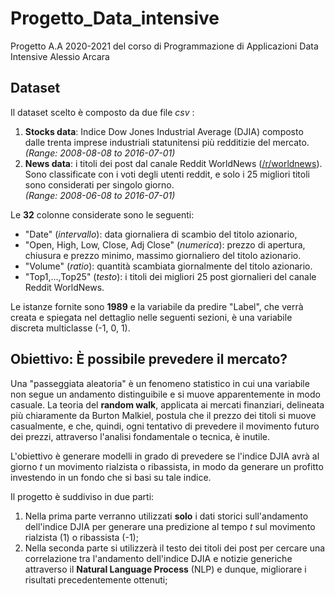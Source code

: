 # Progetto_Data_intensive
Progetto A.A 2020-2021 del corso di Programmazione di Applicazioni Data Intensive
Alessio Arcara

## Dataset

Il dataset scelto è composto da due file *csv* :
1. <strong>Stocks data</strong>: Indice Dow Jones Industrial Average (DJIA) composto dalle trenta imprese industriali statunitensi più redditizie del mercato. <br>*(Range: 2008-08-08 to 2016-07-01)*
2. <strong>News data</strong>: i titoli dei post dal canale Reddit WorldNews (<a href="https://www.reddit.com/r/worldnews/">/r/worldnews</a>). Sono classificate con i voti degli utenti reddit, e solo i 25 migliori titoli sono considerati per singolo giorno. <br>*(Range: 2008-06-08 to 2016-07-01)*

Le <strong>32</strong> colonne considerate sono le seguenti:
- "Date" (*intervallo*): data giornaliera di scambio del titolo azionario,
- "Open, High, Low, Close, Adj Close" (*numerica*): prezzo di apertura, chiusura e prezzo minimo, massimo giornaliero del titolo azionario.
- "Volume" (*ratio*): quantità scambiata giornalmente del titolo azionario.
- "Top1,...,Top25" (*testo*): i titoli dei migliori 25 post giornalieri del canale Reddit WorldNews.

Le istanze fornite sono <strong>1989</strong> e la variabile da predire "Label", che verrà creata e spiegata nel dettaglio nelle seguenti sezioni, è una variabile discreta multiclasse (-1, 0, 1). 

## Obiettivo: È possibile prevedere il mercato?

Una "passeggiata aleatoria" è un fenomeno statistico in cui una variabile non segue un andamento distinguibile e si muove apparentemente in modo casuale. La teoria del <strong>random walk</strong>, applicata ai mercati finanziari, delineata più chiaramente da Burton Malkiel, postula che il prezzo dei titoli si muove casualmente, e che, quindi, ogni tentativo di prevedere il movimento futuro dei prezzi, attraverso l'analisi fondamentale o tecnica, è inutile.

L'obiettivo è generare modelli in grado di prevedere se l'indice DJIA avrà al giorno $t$ un movimento rialzista o ribassista, in modo da generare un profitto investendo in un fondo che si basi su tale indice.

Il progetto è suddiviso in due parti:<br>

1. Nella prima parte verranno utilizzati <strong>solo</strong> i dati storici sull'andamento dell'indice DJIA per generare una predizione al tempo <i>t</i> sul movimento rialzista (1) o ribassista (-1);
2. Nella seconda parte si utilizzerà il testo dei titoli dei post per cercare una correlazione tra l'andamento dell'indice DJIA e notizie generiche attraverso il <strong>Natural Language Process</strong> (NLP) e dunque, migliorare i risultati precedentemente ottenuti;
